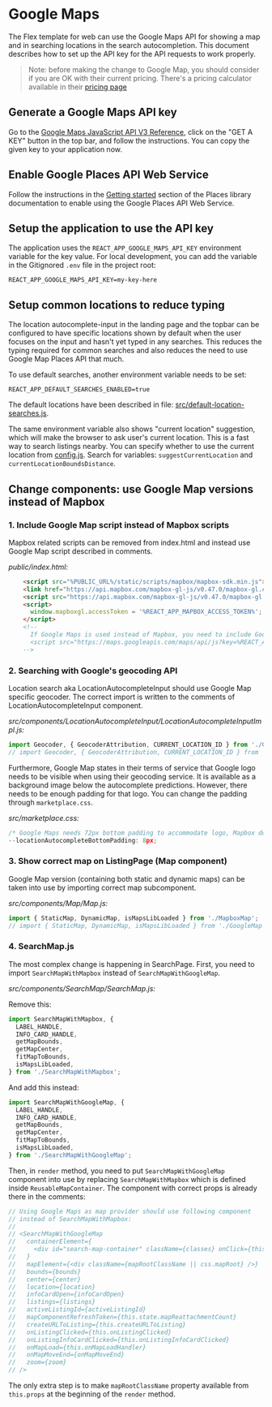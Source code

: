 # Google Maps

The Flex template for web can use the Google Maps API for showing a map and in searching locations
in the search autocompletion. This document describes how to set up the API key for the API requests
to work properly.

> Note: before making the change to Google Map, you should consider if you are OK with their current
> pricing. There's a pricing calculator available in their
> [pricing page](https://cloud.google.com/maps-platform/pricing/)

## Generate a Google Maps API key

Go to the
[Google Maps JavaScript API V3 Reference](https://developers.google.com/maps/documentation/javascript/reference),
click on the "GET A KEY" button in the top bar, and follow the instructions. You can copy the given
key to your application now.

## Enable Google Places API Web Service

Follow the instructions in the
[Getting started](https://developers.google.com/maps/documentation/javascript/places#GetStarted)
section of the Places library documentation to enable using the Google Places API Web Service.

## Setup the application to use the API key

The application uses the `REACT_APP_GOOGLE_MAPS_API_KEY` environment variable for the key value. For
local development, you can add the variable in the Gitignored `.env` file in the project root:

```
REACT_APP_GOOGLE_MAPS_API_KEY=my-key-here
```

## Setup common locations to reduce typing

The location autocomplete-input in the landing page and the topbar can be configured to have
specific locations shown by default when the user focuses on the input and hasn't yet typed in any
searches. This reduces the typing required for common searches and also reduces the need to use
Google Map Places API that much.

To use default searches, another environment variable needs to be set:

```
REACT_APP_DEFAULT_SEARCHES_ENABLED=true
```

The default locations have been described in file:
[src/default-location-searches.js](../src/default-location-searches.js).

The same environment variable also shows "current location" suggestion, which will make the browser
to ask user's current location. This is a fast way to search listings nearby. You can specify
whether to use the current location from [config.js](../src/config.js). Search for variables:
`suggestCurrentLocation` and `currentLocationBoundsDistance`.

## Change components: use Google Map versions instead of Mapbox

### 1. Include Google Map script instead of Mapbox scripts

Mapbox related scripts can be removed from index.html and instead use Google Map script described in
comments.

_public/index.html:_

```html
    <script src="%PUBLIC_URL%/static/scripts/mapbox/mapbox-sdk.min.js"></script>
    <link href="https://api.mapbox.com/mapbox-gl-js/v0.47.0/mapbox-gl.css" rel="stylesheet" />
    <script src="https://api.mapbox.com/mapbox-gl-js/v0.47.0/mapbox-gl.js"></script>
    <script>
      window.mapboxgl.accessToken = '%REACT_APP_MAPBOX_ACCESS_TOKEN%';
    </script>
    <!--
      If Google Maps is used instead of Mapbox, you need to include Google's script instead:
      <script src="https://maps.googleapis.com/maps/api/js?key=%REACT_APP_GOOGLE_MAPS_API_KEY%&libraries=places"></script>
    -->
```

### 2. Searching with Google's geocoding API

Location search aka LocationAutocompleteInput should use Google Map specific geocoder. The correct
import is written to the comments of LocationAutocompleteInput component.

_src/components/LocationAutocompleteInput/LocationAutocompleteInputImpl.js:_

```js
import Geocoder, { GeocoderAttribution, CURRENT_LOCATION_ID } from './GeocoderMapbox';
// import Geocoder, { GeocoderAttribution, CURRENT_LOCATION_ID } from './GeocoderGoogleMaps';
```

Furthermore, Google Map states in their terms of service that Google logo needs to be visible when
using their geocoding service. It is available as a background image below the autocomplete
predictions. However, there needs to be enough padding for that logo. You can change the padding
through `marketplace.css`.

_src/marketplace.css:_

```js
/* Google Maps needs 72px bottom padding to accommodate logo, Mapbox doesn't have one */
--locationAutocompleteBottomPadding: 8px;
```

### 3. Show correct map on ListingPage (Map component)

Google Map version (containing both static and dynamic maps) can be taken into use by importing
correct map subcomponent.

_src/components/Map/Map.js:_

```js
import { StaticMap, DynamicMap, isMapsLibLoaded } from './MapboxMap';
// import { StaticMap, DynamicMap, isMapsLibLoaded } from './GoogleMap';
```

### 4. SearchMap.js

The most complex change is happening in SearchPage. First, you need to import `SearchMapWithMapbox`
instead of `SearchMapWithGoogleMap`.

_src/components/SearchMap/SearchMap.js:_

Remove this:

```js
import SearchMapWithMapbox, {
  LABEL_HANDLE,
  INFO_CARD_HANDLE,
  getMapBounds,
  getMapCenter,
  fitMapToBounds,
  isMapsLibLoaded,
} from './SearchMapWithMapbox';
```

And add this instead:

```js
import SearchMapWithGoogleMap, {
  LABEL_HANDLE,
  INFO_CARD_HANDLE,
  getMapBounds,
  getMapCenter,
  fitMapToBounds,
  isMapsLibLoaded,
} from './SearchMapWithGoogleMap';
```

Then, in `render` method, you need to put `SearchMapWithGoogleMap` component into use by replacing
`SearchMapWithMapbox` which is defined inside `ReusableMapContainer`. The component with correct
props is already there in the comments:

```js
// Using Google Maps as map provider should use following component
// instead of SearchMapWithMapbox:
//
// <SearchMapWithGoogleMap
//   containerElement={
//     <div id="search-map-container" className={classes} onClick={this.onMapClicked} />
//   }
//   mapElement={<div className={mapRootClassName || css.mapRoot} />}
//   bounds={bounds}
//   center={center}
//   location={location}
//   infoCardOpen={infoCardOpen}
//   listings={listings}
//   activeListingId={activeListingId}
//   mapComponentRefreshToken={this.state.mapReattachmentCount}
//   createURLToListing={this.createURLToListing}
//   onListingClicked={this.onListingClicked}
//   onListingInfoCardClicked={this.onListingInfoCardClicked}
//   onMapLoad={this.onMapLoadHandler}
//   onMapMoveEnd={onMapMoveEnd}
//   zoom={zoom}
// />
```

The only extra step is to make `mapRootClassName` property available from `this.props` at the
beginning of the `render` method.
